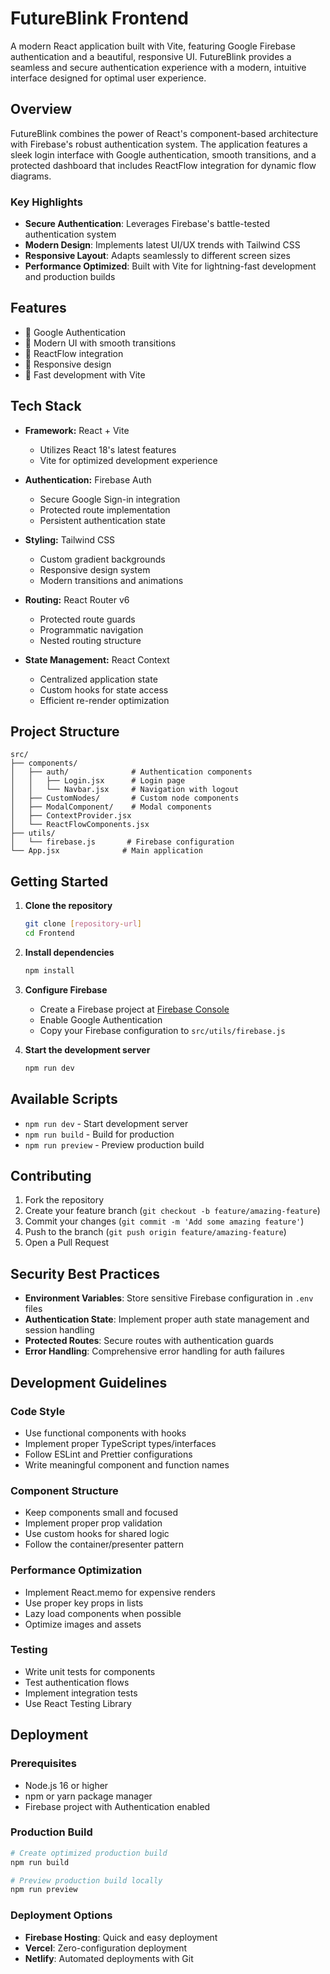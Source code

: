 # FutureBlink Frontend

A modern React application built with Vite, featuring Google Firebase authentication and a beautiful, responsive UI. FutureBlink provides a seamless and secure authentication experience with a modern, intuitive interface designed for optimal user experience.

## Overview

FutureBlink combines the power of React's component-based architecture with Firebase's robust authentication system. The application features a sleek login interface with Google authentication, smooth transitions, and a protected dashboard that includes ReactFlow integration for dynamic flow diagrams.

### Key Highlights

- **Secure Authentication**: Leverages Firebase's battle-tested authentication system
- **Modern Design**: Implements latest UI/UX trends with Tailwind CSS
- **Responsive Layout**: Adapts seamlessly to different screen sizes
- **Performance Optimized**: Built with Vite for lightning-fast development and production builds

## Features

- 🔐 Google Authentication
- 🎨 Modern UI with smooth transitions
- 🔄 ReactFlow integration
- 📱 Responsive design
- 🚀 Fast development with Vite

## Tech Stack

- **Framework:** React + Vite
  - Utilizes React 18's latest features
  - Vite for optimized development experience

- **Authentication:** Firebase Auth
  - Secure Google Sign-in integration
  - Protected route implementation
  - Persistent authentication state

- **Styling:** Tailwind CSS
  - Custom gradient backgrounds
  - Responsive design system
  - Modern transitions and animations

- **Routing:** React Router v6
  - Protected route guards
  - Programmatic navigation
  - Nested routing structure

- **State Management:** React Context
  - Centralized application state
  - Custom hooks for state access
  - Efficient re-render optimization

## Project Structure

```
src/
├── components/
│   ├── auth/              # Authentication components
│   │   ├── Login.jsx      # Login page
│   │   └── Navbar.jsx     # Navigation with logout
│   ├── CustomNodes/       # Custom node components
│   ├── ModalComponent/    # Modal components
│   ├── ContextProvider.jsx
│   └── ReactFlowComponents.jsx
├── utils/
│   └── firebase.js       # Firebase configuration
└── App.jsx              # Main application
```

## Getting Started

1. **Clone the repository**
   ```bash
   git clone [repository-url]
   cd Frontend
   ```

2. **Install dependencies**
   ```bash
   npm install
   ```

3. **Configure Firebase**
   - Create a Firebase project at [Firebase Console](https://console.firebase.google.com)
   - Enable Google Authentication
   - Copy your Firebase configuration to `src/utils/firebase.js`

4. **Start the development server**
   ```bash
   npm run dev
   ```

## Available Scripts

- `npm run dev` - Start development server
- `npm run build` - Build for production
- `npm run preview` - Preview production build

## Contributing

1. Fork the repository
2. Create your feature branch (`git checkout -b feature/amazing-feature`)
3. Commit your changes (`git commit -m 'Add some amazing feature'`)
4. Push to the branch (`git push origin feature/amazing-feature`)
5. Open a Pull Request

## Security Best Practices

- **Environment Variables**: Store sensitive Firebase configuration in `.env` files
- **Authentication State**: Implement proper auth state management and session handling
- **Protected Routes**: Secure routes with authentication guards
- **Error Handling**: Comprehensive error handling for auth failures

## Development Guidelines

### Code Style

- Use functional components with hooks
- Implement proper TypeScript types/interfaces
- Follow ESLint and Prettier configurations
- Write meaningful component and function names

### Component Structure

- Keep components small and focused
- Implement proper prop validation
- Use custom hooks for shared logic
- Follow the container/presenter pattern

### Performance Optimization

- Implement React.memo for expensive renders
- Use proper key props in lists
- Lazy load components when possible
- Optimize images and assets

### Testing

- Write unit tests for components
- Test authentication flows
- Implement integration tests
- Use React Testing Library

## Deployment

### Prerequisites

- Node.js 16 or higher
- npm or yarn package manager
- Firebase project with Authentication enabled

### Production Build

```bash
# Create optimized production build
npm run build

# Preview production build locally
npm run preview
```

### Deployment Options

- **Firebase Hosting**: Quick and easy deployment
- **Vercel**: Zero-configuration deployment
- **Netlify**: Automated deployments with Git


